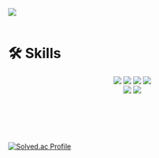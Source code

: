 <img src="https://capsule-render.vercel.app/api?type=waving&color=79edff&height=200&section=header&text=HEESU&fontColor=FFFFFF&fontSize=90"/>
<br></br>

# 🛠 Skills
<div align="center">
  <img src="https://img.shields.io/badge/Spring-6DB33F?style=for-the-badge&logo=Spring&logoColor=white"/>
  <img src="https://img.shields.io/badge/springboot-6DB33F?style=for-the-badge&logo=springboot&logoColor=white"/>
  <img src="https://img.shields.io/badge/Nginx-009639?style=for-the-badge&logo=Nginx&logoColor=white"/>
  <img src="https://img.shields.io/badge/Java-007396?style=for-the-badge&logo=openjdk&logoColor=white" />
</div>

<div align="center">
  <img src="https://img.shields.io/badge/Pyhton-3776AB?style=for-the-badge&logo=Python&logoColor=white" />
  <img src="https://img.shields.io/badge/MySQL-4479A1?style=for-the-badge&logo=MySQL&logoColor=white" />
</div>

<br></br><br></br>

[![Solved.ac Profile](http://mazassumnida.wtf/api/v2/generate_badge?boj=wjdheesp44)](https://solved.ac/wjdheesp44/)

